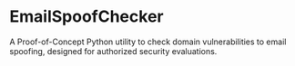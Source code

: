 # EmailSpoofChecker
A Proof-of-Concept Python utility to check domain vulnerabilities to email spoofing, designed for authorized security evaluations.
